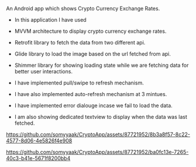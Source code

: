 An Android app which shows Crypto Currency Exchange Rates. 
  - In this application I have used
  -  MVVM architecture to display crypto currency exchange rates.
  -  Retrofit library to fetch the data from two different api.
  -  Glide library to load the image based on the url fetched from api.
  -  Shimmer library for showing loading state while we are fetching data for better user interactions.

     
  - I have implemented pull/swipe to refresh mechanism.
  - I have also implemented auto-refresh mechanism at 3 mintues.
  - I have implemented error dialouge incase we fail to load the data.
  - I am also showing dedicated textview to display when the data was last fetched.


https://github.com/somyyaak/CryptoApp/assets/87721952/8b3a8f57-8c22-4577-8d06-4e5826f4e908



https://github.com/somyyaak/CryptoApp/assets/87721952/ba0fc13e-7265-40c3-b41e-5671f8200bb4

